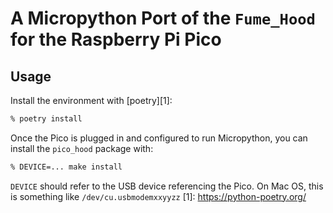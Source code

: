 # A Micropython Port of the `Fume_Hood` for the Raspberry Pi Pico

## Usage

Install the environment with [poetry][1]:

```bash
% poetry install
```

Once the Pico is plugged in and configured to run Micropython, you can install the `pico_hood` package with:

```bash
% DEVICE=... make install
```

`DEVICE` should refer to the USB device referencing the Pico. On Mac OS, this is something like `/dev/cu.usbmodemxxyyzz`
[1]: https://python-poetry.org/
